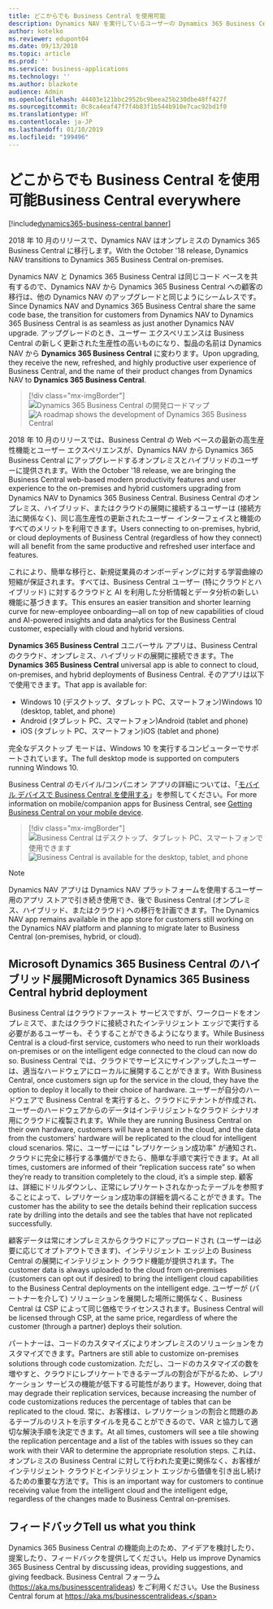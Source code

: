 ```yaml
---
title: どこからでも Business Central を使用可能
description: Dynamics NAV を実行しているユーザーの Dynamics 365 Business Central への移行は、他の Dynamics NAV のアップグレードと同じようにシームレスです。
author: kotelko
ms.reviewer: edupont04
ms.date: 09/13/2018
ms.topic: article
ms.prod: ''
ms.service: business-applications
ms.technology: ''
ms.author: blazkote
audience: Admin
ms.openlocfilehash: 44403e121bbc2952bc9beea25b230dbe48ff427f
ms.sourcegitcommit: 0c8ca4eaf47f7f4b83f1b544b910e7cac92bd1f0
ms.translationtype: HT
ms.contentlocale: ja-JP
ms.lasthandoff: 01/10/2019
ms.locfileid: "199496"
---
```

#  <a name="business-central-everywhere"></a><span data-ttu-id="d9ff7-103">どこからでも Business Central を使用可能</span><span class="sxs-lookup"><span data-stu-id="d9ff7-103">Business Central everywhere</span></span>

[!include[dynamics365-business-central banner](../includes/dynamics365-business-central.md)]

<span data-ttu-id="d9ff7-104">2018 年 10 月のリリースで、Dynamics NAV はオンプレミスの Dynamics 365 Business Central に移行します。</span><span class="sxs-lookup"><span data-stu-id="d9ff7-104">With the October '18 release, Dynamics NAV transitions to Dynamics 365 Business Central on-premises.</span></span>  

<span data-ttu-id="d9ff7-105">Dynamics NAV と Dynamics 365 Business Central は同じコード ベースを共有するので、Dynamics NAV から Dynamics 365 Business Central への顧客の移行は、他の Dynamics NAV のアップグレードと同じようにシームレスです。</span><span class="sxs-lookup"><span data-stu-id="d9ff7-105">Since Dynamics NAV and Dynamics 365 Business Central share the same code base, the transition for customers from Dynamics NAV to Dynamics 365 Business Central is as seamless as just another Dynamics NAV upgrade.</span></span> <span data-ttu-id="d9ff7-106">アップグレードのとき、ユーザー エクスペリエンスは Business Central の新しく更新された生産性の高いものになり、製品の名前は Dynamics NAV から **Dynamics 365 Business Central** に変わります。</span><span class="sxs-lookup"><span data-stu-id="d9ff7-106">Upon upgrading, they receive the new, refreshed, and highly productive user experience of Business Central, and the name of their product changes from Dynamics NAV to **Dynamics 365 Business Central**.</span></span>  

> [!div class="mx-imgBorder"]
> <span data-ttu-id="d9ff7-107">![Dynamics 365 Business Central の開発ロードマップ](media/dynamics-nav-transitions-dynamics365-business-central-premises-1.png "Dynamics 365 Business Central の開発ロードマップ")</span><span class="sxs-lookup"><span data-stu-id="d9ff7-107">![A roadmap shows the development of Dynamics 365 Business Central](media/dynamics-nav-transitions-dynamics365-business-central-premises-1.png "A roadmap shows the development of Dynamics 365 Business Central")</span></span>

<span data-ttu-id="d9ff7-108">2018 年 10 月のリリースでは、Business Central の Web ベースの最新の高生産性機能とユーザー エクスペリエンスが、Dynamics NAV から Dynamics 365 Business Central にアップグレードするオンプレミスとハイブリッドのユーザーに提供されます。</span><span class="sxs-lookup"><span data-stu-id="d9ff7-108">With the October '18 release, we are bringing the Business Central web-based modern productivity features and user experience to the on-premises and hybrid customers upgrading from Dynamics NAV to Dynamics 365 Business Central.</span></span> <span data-ttu-id="d9ff7-109">Business Central のオンプレミス、ハイブリッド、またはクラウドの展開に接続するユーザーは (接続方法に関係なく)、同じ高生産性の更新されたユーザー インターフェイスと機能のすべてのメリットを利用できます。</span><span class="sxs-lookup"><span data-stu-id="d9ff7-109">Users connecting to on-premises, hybrid, or cloud deployments of Business Central (regardless of how they connect) will all benefit from the same productive and refreshed user interface and features.</span></span>  

<span data-ttu-id="d9ff7-110">これにより、簡単な移行と、新規従業員のオンボーディングに対する学習曲線の短縮が保証されます。すべては、Business Central ユーザー (特にクラウドとハイブリッド) に対するクラウドと AI を利用した分析情報とデータ分析の新しい機能に基づきます。</span><span class="sxs-lookup"><span data-stu-id="d9ff7-110">This ensures an easier transition and shorter learning curve for new-employee onboarding—all on top of new capabilities of cloud and AI-powered insights and data analytics for the Business Central customer, especially with cloud and hybrid versions.</span></span>

<span data-ttu-id="d9ff7-111">**Dynamics 365 Business Central** ユニバーサル アプリは、Business Central のクラウド、オンプレミス、ハイブリッドの展開に接続できます。</span><span class="sxs-lookup"><span data-stu-id="d9ff7-111">The **Dynamics 365 Business Central** universal app is able to connect to cloud, on-premises, and hybrid deployments of Business Central.</span></span> <span data-ttu-id="d9ff7-112">そのアプリは以下で使用できます。</span><span class="sxs-lookup"><span data-stu-id="d9ff7-112">That app is available for:</span></span>

-   <span data-ttu-id="d9ff7-113">Windows 10 (デスクトップ、タブレット PC、スマートフォン)</span><span class="sxs-lookup"><span data-stu-id="d9ff7-113">Windows 10 (desktop, tablet, and phone)</span></span>
-   <span data-ttu-id="d9ff7-114">Android (タブレット PC、スマートフォン)</span><span class="sxs-lookup"><span data-stu-id="d9ff7-114">Android (tablet and phone)</span></span>
-   <span data-ttu-id="d9ff7-115">iOS (タブレット PC、スマートフォン)</span><span class="sxs-lookup"><span data-stu-id="d9ff7-115">iOS (tablet and phone)</span></span>  

<span data-ttu-id="d9ff7-116">完全なデスクトップ モードは、Windows 10 を実行するコンピューターでサポートされています。</span><span class="sxs-lookup"><span data-stu-id="d9ff7-116">The full desktop mode is supported on computers running Windows 10.</span></span>

<span data-ttu-id="d9ff7-117">Business Central のモバイル/コンパニオン アプリの詳細については、「[モバイル デバイスで Business Central を使用する](https://docs.microsoft.com/dynamics365/business-central/install-mobile-app)」を参照してください。</span><span class="sxs-lookup"><span data-stu-id="d9ff7-117">For more information on mobile/companion apps for Business Central, see [Getting Business Central on your mobile device](https://docs.microsoft.com/dynamics365/business-central/install-mobile-app).</span></span>

> [!div class="mx-imgBorder"]
> <span data-ttu-id="d9ff7-118">![Business Central はデスクトップ、タブレット PC、スマートフォンで使用できます](media/bc-everywhere.png "Business Central はデスクトップ、タブレット PC、スマートフォンで使用できます")</span><span class="sxs-lookup"><span data-stu-id="d9ff7-118">![Business Central is available for the desktop, tablet, and phone](media/bc-everywhere.png "Business Central is available for the desktop, tablet, and phone")</span></span>

> [!NOTE]
> <span data-ttu-id="d9ff7-119">Dynamics NAV アプリは Dynamics NAV プラットフォームを使用するユーザー用のアプリ ストアで引き続き使用でき、後で Business Central (オンプレミス、ハイブリッド、またはクラウド) への移行を計画できます。</span><span class="sxs-lookup"><span data-stu-id="d9ff7-119">The Dynamics NAV app remains available in the app store for customers still working on the Dynamics NAV platform and planning to migrate later to Business Central (on-premises, hybrid, or cloud).</span></span>  

## <a name="microsoft-dynamics-365-business-central-hybrid-deployment"></a><span data-ttu-id="d9ff7-120">Microsoft Dynamics 365 Business Central のハイブリッド展開</span><span class="sxs-lookup"><span data-stu-id="d9ff7-120">Microsoft Dynamics 365 Business Central hybrid deployment</span></span>

<span data-ttu-id="d9ff7-121">Business Central はクラウドファースト サービスですが、ワークロードをオンプレミスで、またはクラウドに接続されたインテリジェント エッジで実行する必要があるユーザーも、そうすることができるようになります。</span><span class="sxs-lookup"><span data-stu-id="d9ff7-121">While Business Central is a cloud-first service, customers who need to run their workloads on-premises or on the intelligent edge connected to the cloud can now do so.</span></span> <span data-ttu-id="d9ff7-122">Business Central では、クラウドでサービスにサインアップしたユーザーは、適当なハードウェアにローカルに展開することができます。</span><span class="sxs-lookup"><span data-stu-id="d9ff7-122">With Business Central, once customers sign up for the service in the cloud, they have the option to deploy it locally to their choice of hardware.</span></span> <span data-ttu-id="d9ff7-123">ユーザーが自分のハードウェアで Business Central を実行すると、クラウドにテナントが作成され、ユーザーのハードウェアからのデータはインテリジェントなクラウド シナリオ用にクラウドに複製されます。</span><span class="sxs-lookup"><span data-stu-id="d9ff7-123">While they are running Business Central on their own hardware, customers will have a tenant in the cloud, and the data from the customers' hardware will be replicated to the cloud for intelligent cloud scenarios.</span></span> <span data-ttu-id="d9ff7-124">常に、ユーザーには "レプリケーション成功率" が通知され、クラウドに完全に移行する準備ができたら、簡単な手順で実行できます。</span><span class="sxs-lookup"><span data-stu-id="d9ff7-124">At all times, customers are informed of their “replication success rate” so when they’re ready to transition completely to the cloud, it’s a simple step.</span></span>  <span data-ttu-id="d9ff7-125">顧客は、詳細にドリルダウンし、正常にレプリケートされなかったテーブルを参照することによって、レプリケーション成功率の詳細を調べることができます。</span><span class="sxs-lookup"><span data-stu-id="d9ff7-125">The customer has the ability to see the details behind their replication success rate by drilling into the details and see the tables that have not replicated successfully.</span></span>

<span data-ttu-id="d9ff7-126">顧客データは常にオンプレミスからクラウドにアップロードされ (ユーザーは必要に応じてオプトアウトできます)、インテリジェント エッジ上の Business Central の展開にインテリジェント クラウド機能が提供されます。</span><span class="sxs-lookup"><span data-stu-id="d9ff7-126">The customer data is always uploaded to the cloud from on-premises (customers can opt out if desired) to bring the intelligent cloud capabilities to the Business Central deployments on the intelligent edge.</span></span> <span data-ttu-id="d9ff7-127">ユーザーが (パートナーを介して) ソリューションを展開した場所に関係なく、Business Central は CSP によって同じ価格でライセンスされます。</span><span class="sxs-lookup"><span data-stu-id="d9ff7-127">Business Central will be licensed through CSP, at the same price, regardless of where the customer (through a partner) deploys their solution.</span></span>  

<span data-ttu-id="d9ff7-128">パートナーは、コードのカスタマイズによりオンプレミスのソリューションをカスタマイズできます。</span><span class="sxs-lookup"><span data-stu-id="d9ff7-128">Partners are still able to customize on-premises solutions through code customization.</span></span> <span data-ttu-id="d9ff7-129">ただし、コードのカスタマイズの数を増やすと、クラウドにレプリケートできるテーブルの割合が下がるため、レプリケーション サービスの機能が低下する可能性があります。</span><span class="sxs-lookup"><span data-stu-id="d9ff7-129">However, doing that may degrade their replication services, because increasing the number of code customizations reduces the percentage of tables that can be replicated to the cloud.</span></span> <span data-ttu-id="d9ff7-130">常に、お客様は、レプリケーションの割合と問題のあるテーブルのリストを示すタイルを見ることができるので、VAR と協力して適切な解決手順を決定できます。</span><span class="sxs-lookup"><span data-stu-id="d9ff7-130">At all times, customers will see a tile showing the replication percentage and a list of the tables with issues so they can work with their VAR to determine the appropriate resolution steps.</span></span> <span data-ttu-id="d9ff7-131">これは、オンプレミスの Business Central に対して行われた変更に関係なく、お客様がインテリジェント クラウドとインテリジェント エッジから価値を引き出し続けるための重要な方法です。</span><span class="sxs-lookup"><span data-stu-id="d9ff7-131">This is an important way for customers to continue receiving value from the intelligent cloud and the intelligent edge, regardless of the changes made to Business Central on-premises.</span></span>   

## <a name="tell-us-what-you-think"></a><span data-ttu-id="d9ff7-132">フィードバック</span><span class="sxs-lookup"><span data-stu-id="d9ff7-132">Tell us what you think</span></span>
<span data-ttu-id="d9ff7-133">Dynamics 365 Business Central の機能向上のため、アイデアを検討したり、提案したり、フィードバックを提供してください。</span><span class="sxs-lookup"><span data-stu-id="d9ff7-133">Help us improve Dynamics 365 Business Central by discussing ideas, providing suggestions, and giving feedback.</span></span> <span data-ttu-id="d9ff7-134">Business Central フォーラム (https://aka.ms/businesscentralideas) をご利用ください。</span><span class="sxs-lookup"><span data-stu-id="d9ff7-134">Use the Business Central forum at https://aka.ms/businesscentralideas.</span></span>
